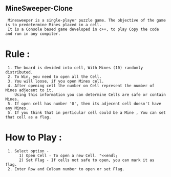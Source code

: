 ## MineSweeper-Clone
     Minesweeper is a single-player puzzle game. The objective of the game is to predetermine Mines placed in a cell.
     It is a Console based game developed in c++, to play Copy the code and run in any compiler.

# Rule :
     1. The board is devided into cell, With Mines (10) randomly distributed.
     2. To Win, you need to open all the Cell. 
     3. You will loose, if you open Mines cell.
     4. After opening cell the number on Cell represent the number of Mines adjecent to it.
        Using this information you can determine Cells are safe or contain Mines.
     5. If open cell has number '0', then its adjecent cell doesn't have any Mines.
     5. If you think that in perticular cell could be a Mine , You can set that cell as a flag.

# How to Play :
     1. Select option - 
          1) Open Cell - To open a new Cell. "<<endl;
          2) Set Flag - If cells not safe to open, you can mark it as flag.
     2. Enter Row and Coloum number to open or set Flag.
